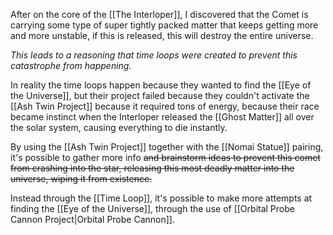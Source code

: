 After on the core of the [[The Interloper]], I discovered that the Comet is carrying some type of super tightly packed matter that keeps getting more and more unstable, if this is released, this will destroy the entire universe.

*This leads to a reasoning that time loops were created to prevent this catastrophe from happening.* 

In reality the time loops happen because they wanted to find the [[Eye of the Universe]], but their project failed because they couldn't activate the [[Ash Twin Project]] because it required tons of energy, because their race became instinct when the Interloper released the [[Ghost Matter]] all over the solar system, causing everything to die instantly.

By using the [[Ash Twin Project]] together with the [[Nomai Statue]] pairing, it's possible to gather more info ~~and brainstorm ideas to prevent this comet from crashing into the star, releasing this most deadly matter into the universe, wiping it from existence.~~

Instead through the [[Time Loop]], it's possible to make more attempts at finding the [[Eye of the Universe]], through the use of [[Orbital Probe Cannon Project|Orbital Probe Cannon]].

